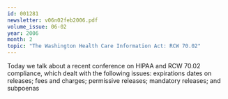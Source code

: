 ```yaml
---
id: 001281
newsletter: v06n02feb2006.pdf
volume_issue: 06-02
year: 2006
month: 2
topic: "The Washington Health Care Information Act: RCW 70.02"
---
```


Today we talk about a recent conference on HIPAA and RCW 70.02 compliance, which dealt with the following issues: expirations dates on releases; fees and charges; permissive releases; mandatory releases; and subpoenas